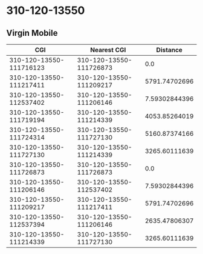 # 310-120-13550
## Virgin Mobile


| CGI | Nearest CGI | Distance |
|-----|-------------|----------|
| 310-120-13550-111716123 | 310-120-13550-111726873 | 0.0 |
| 310-120-13550-111217411 | 310-120-13550-111209217 | 5791.74702696 |
| 310-120-13550-112537402 | 310-120-13550-111206146 | 7.59302844396 |
| 310-120-13550-111719194 | 310-120-13550-111214339 | 4053.85264019 |
| 310-120-13550-111724314 | 310-120-13550-111727130 | 5160.87374166 |
| 310-120-13550-111727130 | 310-120-13550-111214339 | 3265.60111639 |
| 310-120-13550-111726873 | 310-120-13550-111726873 | 0.0 |
| 310-120-13550-111206146 | 310-120-13550-112537402 | 7.59302844396 |
| 310-120-13550-111209217 | 310-120-13550-111217411 | 5791.74702696 |
| 310-120-13550-112537394 | 310-120-13550-111206146 | 2635.47806307 |
| 310-120-13550-111214339 | 310-120-13550-111727130 | 3265.60111639 |
